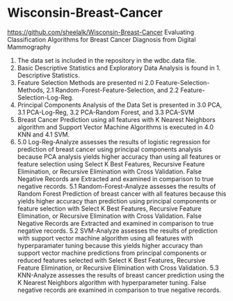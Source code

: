 # Wisconsin-Breast-Cancer
https://github.com/sheelalk/Wisconsin-Breast-Cancer
Evaluating Classification Algorithms for Breast Cancer Diagnosis from Digital Mammography
1. The data set is included in the repository in the wdbc.data file.
2. Basic Descriptive Statistics and Exploratory Data Analysis is found in 1. Descriptive Statistics.
3. Feature Selection Methods are presented ni 2.0 Feature-Selection-Methods, 2.1 Random-Forest-Feature-Selection, and 2.2 Feature-Selection-Log-Reg.
4. Principal Components Analysis of the Data Set is presented in 3.0 PCA, 3.1 PCA-Log-Reg, 3.2 PCA-Random Forest, and 3.3 PCA-SVM
5. Breast Cancer Prediction using all features with K Nearest Neighbors algorithm and Support Vector Machine Algorithms is executed in 4.0 KNN and 4.1 SVM.
6. 5.0 Log-Reg-Analyze assesses the results of logistic regression for prediction of breast cancer using principal components analysis because PCA analysis yields higher accuracy than using all features or feature selection using Select K Best Features, Recursive Feature Elimination, or Recursive Elimination with Cross Validation. 
False Negative Records are Extracted and examined in comparison to true negative records.
5.1 Random-Forest-Analyze assesses the results of Random Forest Prediction of breast cancer with all features because this yields higher accuracy than prediction using principal components or feature selection with Select K Best Features, Recursive Feature Elimination, or Recursive Elimination with Cross Validation.
False Negative Records are Extracted and examined in comparison to true negative records.
5.2 SVM-Analyze assesses the results of prediction with support vector machine algorithm using all features with hyperparamater tuning because this yields higher accuracy than support vector machine predictions from principal components or reduced features selected with Select K Best Features, Recursive Feature Elimination, or Recursive Elimination with Cross Validation. 
5.3 KNN-Analyze assesses the results of breast cancer prediction using the K Nearest Neighbors algorithm with hyperparameter tuning. 
False negative records are examined in comparison to true negative records.
